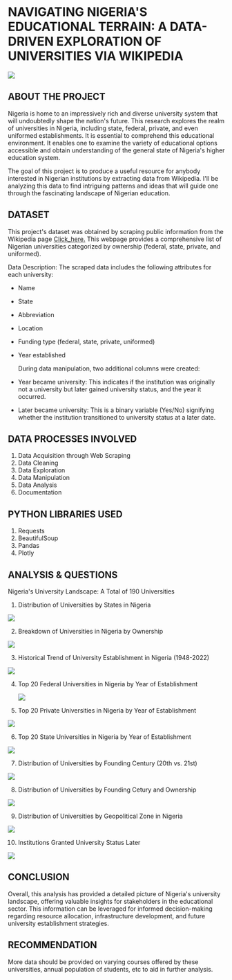 # NAVIGATING NIGERIA'S EDUCATIONAL TERRAIN: A DATA-DRIVEN EXPLORATION OF UNIVERSITIES VIA WIKIPEDIA

![](Nigerian_Universities_new.jpg)

## ABOUT THE PROJECT

Nigeria is home to an impressively rich and diverse university system that will undoubtedly shape the nation's future. This research explores the realm of universities in Nigeria, including state, federal, private, and even uniformed establishments. It is essential to comprehend this educational environment. It enables one to examine the variety of educational options accessible and obtain understanding of the general state of Nigeria's higher education system.

The goal of this project is to produce a useful resource for anybody interested in Nigerian institutions by extracting data from Wikipedia. I'll be analyzing this data to find intriguing patterns and ideas that will guide one through the fascinating landscape of Nigerian education.


## DATASET

This project's dataset was obtained by scraping public information from the Wikipedia page [Click_here.](https://en.wikipedia.org/wiki/List_of_universities_in_Nigeria) This webpage provides a comprehensive list of Nigerian universities categorized by ownership (federal, state, private, and uniformed).

Data Description: The scraped data includes the following attributes for each university:
- Name
- State
- Abbreviation
- Location
- Funding type (federal, state, private, uniformed)
- Year established

  During data manipulation, two additional columns were created:
- Year became university: This indicates if the institution was originally not a university but later gained university status, and the year it occurred.
- Later became university: This is a binary variable (Yes/No) signifying whether the institution transitioned to university status at a later date.


## DATA PROCESSES INVOLVED

1. Data Acquisition through Web Scraping
2. Data Cleaning
3. Data Exploration
4. Data Manipulation
5. Data Analysis 
6. Documentation

## PYTHON LIBRARIES USED
1. Requests
2. BeautifulSoup
3. Pandas
4. Plotly

## ANALYSIS & QUESTIONS

Nigeria's University Landscape: A Total of 190 Universities

1. Distribution of Universities by States in Nigeria

  ![](1_Distribution_of_Universities_by_States_in_Nigeria.png)



2. Breakdown of Universities in Nigeria by Ownership

  ![](2_Breakdown_of_Universities_in_Nigeria_by_Ownership.png)



3. Historical Trend of University Establishment in Nigeria (1948-2022)

  ![](3_Historical_Trend_of_University_Establishment_in_Nigeria_(1948-2022).png)



4. Top 20 Federal Universities in Nigeria by Year of Establishment

   ![](4_Top_20_Federal_Universities_in_Nigeria_by_Year_of_Establishment.png)



5. Top 20 Private Universities in Nigeria by Year of Establishment

  ![](5_Top_20_Private_Universities_in_Nigeria_by_Year_of_Establishment.png)



6. Top 20 State Universities in Nigeria by Year of Establishment

  ![](6_Top_20_State_Universities_in_Nigeria_by_Year_of_Establishment.png)



7. Distribution of Universities by Founding Century (20th vs. 21st)

![](7_Distribution_of_Universities_by_Founding_Century_(20th_vs_21st).png.png)



8. Distribution of Universities by Founding Cetury and Ownership

  ![](8_Distribution_of_Universities_by_Founding_Century_and_Ownership.png)



9. Distribution of Universities by Geopolitical Zone in Nigeria

  ![](9_Distribution_of_Universities_by_Geopolitical_Zone_in_Nigeria.png)



10. Institutions Granted University Status Later

  ![](10_Institutions_Granted_University_Status_Later.png)


## CONCLUSION
Overall, this analysis has provided a detailed picture of Nigeria's university landscape, offering valuable insights for stakeholders in the educational sector. This information can be leveraged for informed decision-making regarding resource allocation, infrastructure development, and future university establishment strategies.

## RECOMMENDATION
More data should be provided on varying courses offered by these universities, annual population of students, etc to aid in further analysis.
